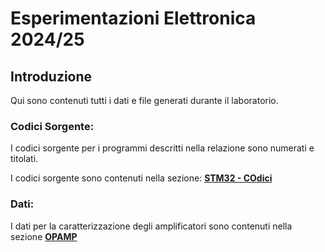 # Esperimentazioni Elettronica 2024/25

## Introduzione
Qui sono contenuti tutti i dati e file generati durante il laboratorio.

### Codici Sorgente:
I codici sorgente per i programmi descritti nella relazione sono numerati e titolati.

I codici sorgente sono contenuti nella sezione: [**STM32 - COdici**](https://github.com/Yedi278/Esperimentazioni-Elettronica/tree/main/STM32%20-%20Codici)

### Dati:
I dati per la caratterizzazione degli amplificatori sono contenuti nella sezione [**OPAMP**](https://github.com/Yedi278/Esperimentazioni-Elettronica/tree/main/-%20OPAMP)

